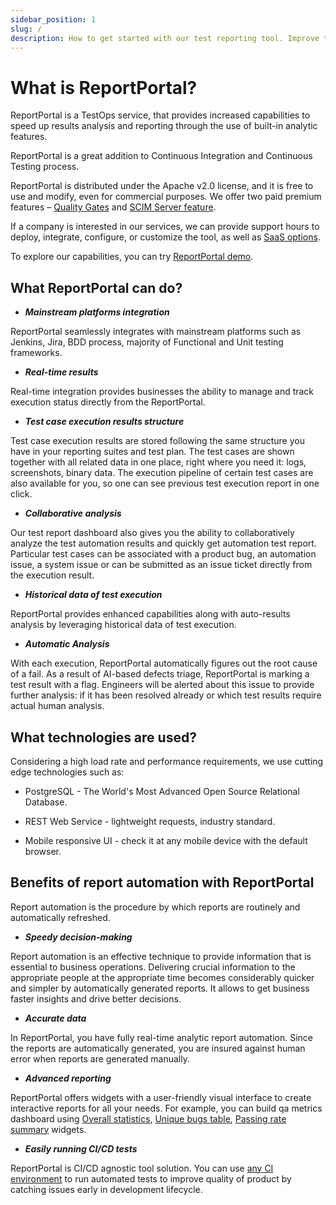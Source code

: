 ```yaml
---
sidebar_position: 1
slug: /
description: How to get started with our test reporting tool. Improve testing process with ML-driven failure triage. Get real time results and test failure analytics.
---
```


# What is ReportPortal?

ReportPortal is a TestOps service, that provides increased capabilities to speed up results analysis and reporting through the use of built-in analytic features.

ReportPortal is a great addition to Continuous Integration and Continuous
Testing process.

ReportPortal is distributed under the Apache v2.0 license, and it is free to use and modify, even for commercial purposes. We offer two paid premium features – [Quality Gates](/quality-gates) and [SCIM Server feature](/features/SCIMServerFeature).

If a company is interested in our services, we can provide support hours to deploy, integrate, configure, or customize the tool, as well as [SaaS options](https://reportportal.io/pricing/saas).

To explore our capabilities, you can try [ReportPortal demo](https://demo.reportportal.io/).

## What ReportPortal can do?

- ***Mainstream platforms integration***

ReportPortal seamlessly integrates with mainstream platforms such as Jenkins, Jira, BDD process, majority of Functional and Unit testing frameworks.

- ***Real-time results***

Real-time integration provides businesses the ability to manage and track execution status directly from the ReportPortal.

- ***Test case execution results structure***

Test case execution results are stored following the same structure you have in your reporting suites and test plan. The test cases are shown together with all related data in one place, right where you need it: logs, screenshots, binary data. The execution pipeline of certain test cases are also available for you, so one can see previous test execution report in one click.

- ***Collaborative analysis***

Our test report dashboard also gives you the ability to collaboratively analyze the test automation results and quickly get automation test report. Particular test cases can be associated with a product bug, an automation issue, a system issue or can be submitted as an issue ticket directly from the execution result.

- ***Historical data of test execution***

ReportPortal provides enhanced capabilities along with auto-results analysis by
  leveraging historical data of test execution.

- ***Automatic Analysis***

With each execution, ReportPortal automatically figures out the root cause of a fail. As a result of AI-based defects triage, ReportPortal is marking a test result with a flag. Engineers will be alerted about this issue to provide further analysis: if it has been resolved already or which test results require actual human analysis.

## What technologies are used?

Considering a high load rate and performance requirements, we use
cutting edge technologies such as:

-   PostgreSQL - The World's Most Advanced Open Source Relational Database.

-   REST Web Service - lightweight requests, industry standard.

-   Mobile responsive UI - check it at any mobile device with the default browser.

## Benefits of report automation with ReportPortal

Report automation is the procedure by which reports are routinely and automatically refreshed.

- ***Speedy decision-making***

Report automation is an effective technique to provide information that is essential to business operations. Delivering crucial information to the appropriate people at the appropriate time becomes considerably quicker and simpler by automatically generated reports. It allows to get business faster insights and drive better decisions.

- ***Accurate data***

In ReportPortal, you have fully real-time analytic report automation. Since the reports are automatically generated, you are insured against human error when reports are generated manually.

- ***Advanced reporting***

ReportPortal offers widgets with a user-friendly visual interface to create interactive reports for all your needs. For example, you can build qa metrics dashboard using [Overall statistics](/dashboards-and-widgets/OverallStatistics), [Unique bugs table](/dashboards-and-widgets/UniqueBugsTable), [Passing rate summary](/dashboards-and-widgets/PassingRateSummary) widgets. 

- ***Easily running CI/CD tests***

ReportPortal is CI/CD agnostic tool solution. You can use [any CI environment](/log-data-in-reportportal/HowToRunYourTests) to run automated tests to improve quality of product by catching issues early in development lifecycle.

